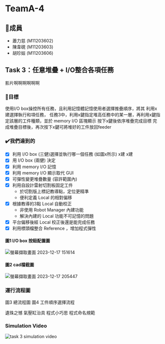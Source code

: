 # TeamA-4 
## :raising_hand:**成員**
- 蕭力慈 (M11203602)
- 陳韋硯 (M11203603)
- 胡珍姮 (M11203606)

## **Task 3：任意堆疊 + I/O整合各項任務**

影片啊啊啊啊啊啊

### :dart:目標
使用I/O box操控所有任務，且利用記憶體記憶使用者選擇推疊順序，將其
利用x建選擇執行和項任務， 任務3中，利用x鍵指定堆高任務中的某一層，再利用x鍵指定該層的工件種類，並於 memory I/O 區塊顯示 按下x鍵後依序堆疊完成目標 完成堆疊目標後，再次按下x鍵可將堆好的工件放回feeder

### :heavy_check_mark:**我們達到的**
- [x] 利用 I/O box (三健)選擇並執行哪一個任務 (如圖x所示)
x建
x建
- [x] 用 I/O box (兩健) 決定
- [x] 利用 memory I/O 記憶
- [x] 利用 memory I/O 顯示取代 GUI
- [x] 可彈性變更堆疊數量 (容許範圍內)
- [x] 利用自設計雷射切割板固定工件
    - 於切割版上標記教導點，定位更精準
    - 便利定義 Local 的相對偏移
- [x] 根據教導的3點 Local 自動校正
    - 非使用 Robot Manager 內建功能
    - 解決內建的 Local 功能不可記憶的問題
- [x] 平台偏移後經 Local 校正後還是能完成任務
- [x] 利用標頭檔整合 Reference ，增加程式彈性
#### 圖1 I/O box 按鈕配置圖 
![螢幕擷取畫面 2023-12-17 151614](https://hackmd.io/_uploads/HkSLeQnLa.png)

#### 圖2 cad檔截圖
![螢幕擷取畫面 2023-12-17 205447](https://hackmd.io/_uploads/HyPok_28p.png)

### **運行流程圖**


圖3 總流程圖 圖4 工件順序選擇流程

遺珠之憾
氣壓缸治具
程式小巧思
程式命名規範


### **Simulation Video**

![task 3 simulation video](https://media.giphy.com/media/v1.Y2lkPTc5MGI3NjExdnd5MzBmYzdqb2ZsY2JxZTByOXc4NzJiZjYyYTR3eDRodmR1ZWRteCZlcD12MV9pbnRlcm5hbF9naWZfYnlfaWQmY3Q9Zw/7UUdJhtRUw5uCS5PmB/giphy.gif)
